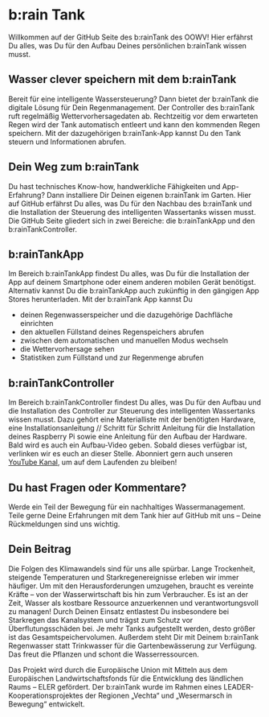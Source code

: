 # b:rain Tank
Willkommen auf der GitHub Seite des b:rainTank des OOWV! Hier erfährst Du alles, was Du für den Aufbau Deines persönlichen b:rainTank wissen musst.

## Wasser clever speichern mit dem b:rainTank
Bereit für eine intelligente Wassersteuerung? Dann bietet der b:rainTank die digitale Lösung für Dein Regenmanagement. Der Controller des b:rainTank ruft regelmäßig Wettervorhersagedaten ab.  Rechtzeitig vor dem erwarteten Regen wird der Tank automatisch entleert und kann den kommenden Regen speichern. Mit der dazugehörigen b:rainTank-App kannst Du den Tank steuern und Informationen abrufen.

## Dein Weg zum b:rainTank
Du hast technisches Know-how, handwerkliche Fähigkeiten und App-Erfahrung? Dann installiere Dir Deinen eigenen b:rainTank im Garten. Hier auf GitHub erfährst Du alles, was Du für den Nachbau des b:rainTank und die Installation der Steuerung des intelligenten Wassertanks wissen musst. Die GitHub Seite gliedert sich in zwei Bereiche: die b:rainTankApp und den b:rainTankController.

## b:rainTankApp
Im Bereich b:rainTankApp findest Du alles, was Du für die Installation der App auf deinem Smartphone oder einem anderen mobilen Gerät benötigst. Alternativ kannst Du die b:rainTankApp auch zukünftig in den gängigen App Stores herunterladen. Mit der b:rainTank App kannst Du
-	deinen Regenwasserspeicher und die dazugehörige Dachfläche einrichten
-	den aktuellen Füllstand deines Regenspeichers abrufen
-	zwischen dem automatischen und manuellen Modus wechseln
-	die Wettervorhersage sehen
-	Statistiken zum Füllstand und zur Regenmenge abrufen
  
## b:rainTankController
Im Bereich b:rainTankController findest Du alles, was Du für den Aufbau und die Installation des Controller zur Steuerung des intelligenten Wassertanks wissen musst. Dazu gehört eine Materialliste mit der benötigten Hardware, eine Installationsanleitung // Schritt für Schritt Anleitung für die Installation deines Raspberry Pi sowie eine Anleitung für den Aufbau der Hardware. Bald wird es auch ein Aufbau-Video geben. Sobald dieses verfügbar ist, verlinken wir es euch an dieser Stelle. Abonniert gern auch unseren [YouTube Kanal](https://www.youtube.com/channel/UCxlxx75dBCgBT9nY7oJd2Jg/videos), um auf dem Laufenden zu bleiben! 

## Du hast Fragen oder Kommentare?
Werde ein Teil der Bewegung für ein nachhaltiges Wassermanagement. Teile gerne Deine Erfahrungen mit dem Tank hier auf GitHub mit uns – Deine Rückmeldungen sind uns wichtig.

## Dein Beitrag 
Die Folgen des Klimawandels sind für uns alle spürbar. Lange Trockenheit, steigende Temperaturen und Starkregenereignisse erleben wir immer häufiger. Um mit den Herausforderungen umzugehen, braucht es vereinte Kräfte – von der Wasserwirtschaft bis hin zum Verbraucher. Es ist an der Zeit, Wasser als kostbare Ressource anzuerkennen und verantwortungsvoll zu managen!
Durch Deinen Einsatz entlastest Du insbesondere bei Starkregen das Kanalsystem und trägst zum Schutz vor Überflutungsschäden bei. Je mehr Tanks aufgestellt werden, desto größer ist das Gesamtspeichervolumen. Außerdem steht Dir mit Deinem b:rainTank Regenwasser statt Trinkwasser für die Gartenbewässerung zur Verfügung. Das freut die Pflanzen und schont die Wasserressourcen.

Das Projekt wird durch die Europäische Union mit Mitteln aus dem Europäischen Landwirtschaftsfonds für die Entwicklung des ländlichen Raums – ELER gefördert. Der b:rainTank wurde im Rahmen eines LEADER-Kooperationsprojektes der Regionen „Vechta“ und „Wesermarsch in Bewegung“ entwickelt.
